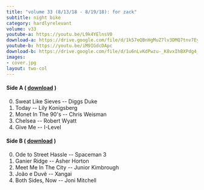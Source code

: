 ```yaml
---
title: "volume 33 (8/13/18 - 8/19/18): for zack"
subtitle: night bike
category: hardlyrelevant
volume: v33
youtube-a: https://youtu.be/L9k4YElnsV0
download-a: https://drive.google.com/file/d/1k57eQBnHgMuZ7lv3DMQ7tnv7Ey79vCow/view?usp=drivesdk
youtube-b: https://youtu.be/iM9IGdcDApc
download-b: https://drive.google.com/file/d/1u6nLvKdPwzu-_K8vxIhBXPdg4_i2h8cr/view?usp=drivesdk
images:
- cover.jpg
layout: two-col
---
```

#### Side A ( <a target="_blank" href="{{ page.download-a }}">download</a> ) ####
0. Sweat Like Sieves -- Diggs Duke
1. Today -- Lily Konigsberg
2. Monet In The 90's -- Chris Weisman
3. Chelsea -- Robert Wyatt
4. Give Me -- I-Level

#### Side B ( <a target="_blank" href="{{ page.download-b }}">download</a> ) ####
0. Ode to Street Hassle -- Spaceman 3
1. Ganier Ridge -- Asher Horton
2. Meet Me In The City -- Junior Kimbrough
3. João e Duvê -- Xangai
4. Both Sides, Now -- Joni Mitchell
